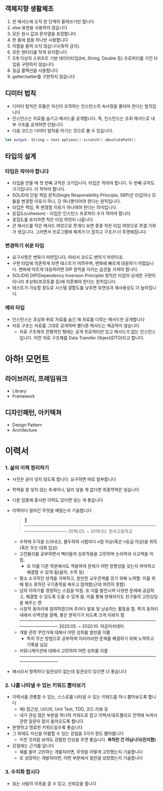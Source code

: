 ## 객체지향 생활체조

1. 한 메서드에 오직 한 단계의 들여쓰기만 합니다
2. else 표현을 사용하지 않습니다
3. 모든 원시 값과 문자열을 포장합니다
4. 한 줄에 점을 하나만 사용합니다
5. 이름을 줄여 쓰지 않습니다(축약 금지).
6. 모든 엔티티를 작게 유지합니다
7. 3개 이상의 스위프트 기본 데이터타입(Int, String, Double 등) 프로퍼티를 가진 타입을 구현하지 않습니다
8. 일급 콜렉션을 사용합니다
9. getter/setter를 구현하지 않습니다

## 디미터 법칙

- 디미터 법칙은 모듈은 자신이 조작하는 인스턴스의 속사정을 몰라야 한다는 법칙입니다
- 인스턴스는 자료를 숨기고 메서드를 공개합니다. 즉, 인스턴스는 조회 메서드로 내부 구조를 공개하면 안됩니다.
- 다음 코드는 디미터 법칙을 어기는 것으로 볼 수 있습니다.

```swift
let output: String = text.options().scratch().absolutePath()
```

## 타입의 설계

### **타입은 작아야 합니다**

- 타입을 만들 때 첫 번째 규칙은 크기입니다. 타입은 작아야 합니다. 
두 번째 규칙도 크기입니다. 더 작아야 합니다.
- SOLID의 단일 책임 원칙(Single Responsibility Principle, SRP)은 타입이나 모듈을 변경할 이유가 하나, 단 하나뿐이어야 한다는 원칙입니다.
- 타입은 책임, 즉 변경할 이유가 하나여야 한다는 의미입니다.
- 응집도(cohesion) - 타입은 인스턴스 프로퍼티 수가 적어야 합니다.
- 응집도를 유지하면 작은 타입 여럿이 나옵니다.
- 큰 메서드를 작은 메서드 여럿으로 쪼개다 보면 종종 작은 타입 여럿으로 쪼갤 기회가 생깁니다. 그러면서 프로그램에 체계가 더 잡히고 구조가 더 투명해집니다.

### **변경하기 쉬운 타입**

- 요구사항은 변화기 마련입니다. 따라서 코드도 변하기 마련이죠.
- 구현 타입에 의존하게 되면 테스트가 어려우며, 변화에 빠르게 대응하기 어렵습니다. 변화에 따르게 대응하려면 DIP 원칙을 지키는 습관을 가져야 합니다.
- SOLID의 DIP(Dependency Inversion Principle) 원칙은 타입이 상세한 구현이 아니라 추상화(프로토콜 등)에 의존해야 한다는 원칙입니다.
- 테스트가 가능할 정도로 시스템 결합도를 낮추면 유연성과 재사용성도 더 높아집니다.

### 예외 타입

- 인스턴스는 추상화 뒤로 자료를 숨긴 채 자료를 다루는 메서드만 공개합니다
- 자료 구조는 자료를 그대로 공개하며 별다른 메서드는 제공하지 않습니다
    - 자료 구조체의 전형적인 형태는 공개 프로퍼티만 있고 메서드가 없는 인스턴스입니다. 
    이런 자료 구조체를 Data Transfer Object(DTO)라고 합니다.
    

# 아하! 모먼트

## 라이브러리, 프레임워크

- Library
- Framework

## 디자인패턴, 아키텍쳐

- Design Pattern
- Architecture

# 이력서

### 1. 삶의 이력 정리하기

- 사진은 굳이 넣지 않도록 합니다. 요구하면 따로 첨부합니다
- 학력을 잘 넣지 않는 추세이나, 달리 넣을 게 없다면 최종학력은 넣습니다
- 다른 업종에 종사한 이력도 있다면 넣는 게 좋습니다
- 이력마다 얼마간 무엇을 배웠는지 기술합니다
    
    > 💬
    —————————————————————————————————————————
    2016.03. ~ 2019.02. 한국고등학교
    -  수학에 두각을 드러내고, 몰두하여 시험마다 n점 이상(혹은 n등급 이상)을 취득 (혹은 무슨 대회 입상)
     - 고전물리를 공부하면서 벡터들의 상호작용을 고민하며 논리력과 사고력을 익힘.
        - 또 이를 다른 학문에서도 적용하여 문제가 어떤 방향성을 갖는지 파악하고 해결할 수 있게 됨(음악, 수학 등)
     - 평소 소극적인 성격을 극복하고, 원만한 교우관계를 갖기 위해 노력함. 이를 위해 평소 못하던 구기종목을 배우고 참여함(근데 여전히 못함)
     - 남의 이야기를 경청하는 스킬을 익힘. 또 이를 발전시켜 다양한 문제에 공감하고, 해결할 수 있도록 도울 수 있게 됨. 이를 통해 현재까지도 친구들의 고민상담을 해주는 편.
     - 시창작 동아리에 참여하였으며 주마다 발표 및 낭송하는 활동을 함. 특히 동아리 내에서 리액션을 잘해, 좋은 분위기가 되도록 크게 이바지 함
    —————————————————————————————————————————
    2020.05. ~ 2020.10. 야곰아카데미
     - 개발 관련 무언가에 대해서 어떤 성취를 얼만큼 이룸
        - 특히 무슨 방법으로 공부하여 이러이러한 문제를 해결하기 위해 노력하고 기록을 남김
     - 커뮤니케이션에 대해서 고민하여 어떤 성취를 이룸
    —————————————————————————————————————————
    > 

- 예시라서 항목마다 일관성이 없는데 일관성이 있으면 더 좋습니다

### 2. 나를 나타낼 수 있는 키워드 뽑아보기

- 이력서를 관통할 수 있는, 스스로를 나타낼 수 있는 키워드를 하나 뽑아보도록 합니다
    - 예) 접근성, UI/UX, Unit Test, TDD, 코드 리뷰 등
    - 내가 관심 많은 부분을 하나의 키워드로 잡고 이력서/포트폴리오 전역에 녹여서 관련 질문이 많이 들어오도록 합니다
- 분명하고 명료한 키워드일수록 좋습니다
- 그 외에도 자신을 어필할 수 있는 강점을 3가지 정도 뽑아봅니다
    - 미친 것처럼 보여도 강렬한 인상을 주면 좋습니다. **욕하란 건 아닙니다(진지함)**
-  강점에는 근거를 답니다
    - 예를 들어 고민하는 개발자라면, 무엇을 어떻게 고민했는지 기술합니다
    - 또 성장하는 개발자라면, 어떤 부분에서 얼만큼 성장했는지 기술합니다
  ### 3. 수치화 합시다

- 읽는 사람의 이목을 끌 수 있고, 신뢰감을 줍니다